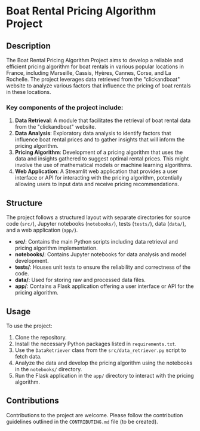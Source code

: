 
# Boat Rental Pricing Algorithm Project

## Description

The Boat Rental Pricing Algorithm Project aims to develop a reliable and efficient pricing algorithm for boat rentals in various popular locations in France, including Marseille, Cassis, Hyères, Cannes, Corse, and La Rochelle. The project leverages data retrieved from the "clickandboat" website to analyze various factors that influence the pricing of boat rentals in these locations.

### Key components of the project include:
1. **Data Retrieval**: A module that facilitates the retrieval of boat rental data from the "clickandboat" website.
2. **Data Analysis**: Exploratory data analysis to identify factors that influence boat rental prices and to gather insights that will inform the pricing algorithm.
3. **Pricing Algorithm**: Development of a pricing algorithm that uses the data and insights gathered to suggest optimal rental prices. This might involve the use of mathematical models or machine learning algorithms.
4. **Web Application**: A Streamlit web application that provides a user interface or API for interacting with the pricing algorithm, potentially allowing users to input data and receive pricing recommendations.

## Structure

The project follows a structured layout with separate directories for source code (`src/`), Jupyter notebooks (`notebooks/`), tests (`tests/`), data (`data/`), and a web application (`app/`). 

- **src/**: Contains the main Python scripts including data retrieval and pricing algorithm implementation.
- **notebooks/**: Contains Jupyter notebooks for data analysis and model development.
- **tests/**: Houses unit tests to ensure the reliability and correctness of the code.
- **data/**: Used for storing raw and processed data files.
- **app/**: Contains a Flask application offering a user interface or API for the pricing algorithm.

## Usage

To use the project:
1. Clone the repository.
2. Install the necessary Python packages listed in `requirements.txt`.
3. Use the `DataRetriever` class from the `src/data_retriever.py` script to fetch data.
4. Analyze the data and develop the pricing algorithm using the notebooks in the `notebooks/` directory.
5. Run the Flask application in the `app/` directory to interact with the pricing algorithm.

## Contributions

Contributions to the project are welcome. Please follow the contribution guidelines outlined in the `CONTRIBUTING.md` file (to be created).


